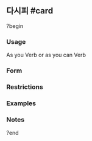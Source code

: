 ## 다시피 #card
?begin
### Usage
As you Verb or as you can Verb
### Form
### Restrictions
### Examples
### Notes
?end
